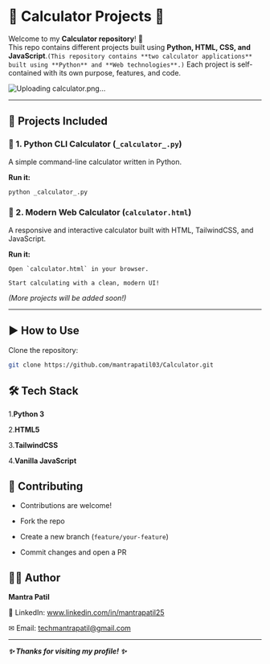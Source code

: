 #  🧮 Calculator Projects 🚀

Welcome to my **Calculator repository**! 🎉  
This repo contains different projects built using **Python, HTML, CSS, and JavaScript**.`(This repository contains **two calculator applications** built using **Python** and **Web technologies**.)` 
Each project is self-contained with its own purpose, features, and code.

![Uploading calculator.png…]()

---

## 📂 Projects Included

### 🔹 1. Python CLI Calculator (`_calculator_.py`)
A simple command-line calculator written in Python.  

**Run it:**
```bash
python _calculator_.py
```

### 🔹 2. Modern Web Calculator (`calculator.html`)

A responsive and interactive calculator built with HTML, TailwindCSS, and JavaScript.

**Run it:**
```
Open `calculator.html` in your browser.

Start calculating with a clean, modern UI!
```

*(More projects will be added soon!)*

---

## ▶️ How to Use
 Clone the repository:
   ```bash
   git clone https://github.com/mantrapatil03/Calculator.git
   ```

## 🛠️ Tech Stack

1.**Python 3**

2.**HTML5**

3.**TailwindCSS**

4.**Vanilla JavaScript**

## 🤝 Contributing

- Contributions are welcome!

- Fork the repo

- Create a new branch (`feature/your-feature`)

- Commit changes and open a PR


## 👨‍💻 Author
**Mantra Patil**

💼 LinkedIn: www.linkedin.com/in/mantrapatil25

✉ Email: techmantrapatil@gmail.com

---
***✨ Thanks for visiting my profile! ✨***






